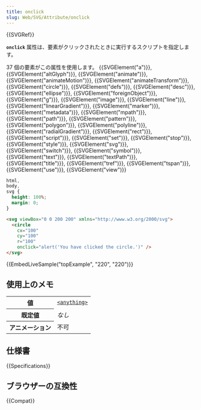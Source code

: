 ```yaml
---
title: onclick
slug: Web/SVG/Attribute/onclick
---
```


{{SVGRef}}

**`onclick`** 属性は、要素がクリックされたときに実行するスクリプトを指定します。

37 個の要素がこの属性を使用します。 {{SVGElement("a")}}, {{SVGElement("altGlyph")}}, {{SVGElement("animate")}}, {{SVGElement("animateMotion")}}, {{SVGElement("animateTransform")}},
{{SVGElement("circle")}}, {{SVGElement("defs")}}, {{SVGElement("desc")}}, {{SVGElement("ellipse")}}, {{SVGElement("foreignObject")}}, {{SVGElement("g")}},
{{SVGElement("image")}}, {{SVGElement("line")}}, {{SVGElement("linearGradient")}}, {{SVGElement("marker")}}, {{SVGElement("metadata")}}, {{SVGElement("mpath")}},
{{SVGElement("path")}}, {{SVGElement("pattern")}}, {{SVGElement("polygon")}}, {{SVGElement("polyline")}}, {{SVGElement("radialGradient")}}, {{SVGElement("rect")}},
{{SVGElement("script")}}, {{SVGElement("set")}}, {{SVGElement("stop")}}, {{SVGElement("style")}}, {{SVGElement("svg")}}, {{SVGElement("switch")}},
{{SVGElement("symbol")}}, {{SVGElement("text")}}, {{SVGElement("textPath")}}, {{SVGElement("title")}}, {{SVGElement("tref")}}, {{SVGElement("tspan")}},
{{SVGElement("use")}}, {{SVGElement("view")}}

```css hidden
html,
body,
svg {
  height: 100%;
  margin: 0;
}
```

```html
<svg viewBox="0 0 200 200" xmlns="http://www.w3.org/2000/svg">
  <circle
    cx="100"
    cy="100"
    r="100"
    onclick="alert('You have clicked the circle.')" />
</svg>
```

{{EmbedLiveSample("topExample", "220", "220")}}

## 使用上のメモ

<table class="properties">
  <tbody>
    <tr>
      <th scope="row">値</th>
      <td>
        <code
          ><a href="/ja/docs/Web/SVG/Content_type#Anything"
            >&#x3C;anything></a
          ></code
        >
      </td>
    </tr>
    <tr>
      <th scope="row">既定値</th>
      <td><em>なし</em></td>
    </tr>
    <tr>
      <th scope="row">アニメーション</th>
      <td>不可</td>
    </tr>
  </tbody>
</table>

## 仕様書

{{Specifications}}

## ブラウザーの互換性

{{Compat}}
